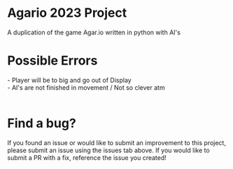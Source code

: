 # Agario 2023 Project
A duplication of the game Agar.io written in python with AI's


<h1>Possible Errors</h1>
- Player will be to big and go out of Display <br>
- AI's are not finished in movement / Not so clever atm
<br><br>

<h1>Find a bug?</h1>
If you found an issue or would like to submit an improvement to this project, please submit an issue using the issues tab above. If you would like to submit a PR with a fix, reference the issue you created!
